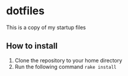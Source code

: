 # dotfiles

This is a copy of my startup files

## How to install

1. Clone the repository to your home directory
2. Run the following command
    <code>rake install<code>
